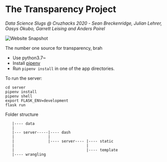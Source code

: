 # The Transparency Project
*Data Science Slugs @ Cruzhacks 2020* -
*Sean Breckenridge, Julian Lehrer, Oasys Okubo, Garrett Leising and Anders Poirel*

![Website Snapshot](https://i.imgur.com/MWG9lS5.jpg)

The number one source for transparency, brah

- Use python3.7~
- Install [pipenv](https://github.com/pypa/pipenv)
- Run `pipenv install` in one of the app directories.

To run the server:

```
cd server
pipenv install
pipenv shell
export FLASK_ENV=development
flask run
```

Folder structure

```
   |---- data 
   |
   |--- server-----|---- dash
   |               |
   |               |---- server---- |---- static
   |                                |
   |                                |---- template
   |---- wrangling
```
